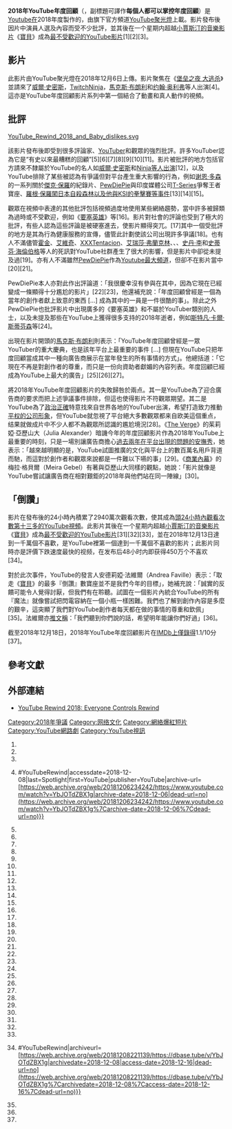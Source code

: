 **2018年YouTube年度回顧**（，副標題可譯作**每個人都可以掌控年度回顧**）是[Youtube在](https://zh.wikipedia.org/wiki/Youtube "wikilink")2018年度製作的，由旗下官方頻道[YouTube聚光燈](../Page/YouTube聚光燈.md "wikilink")上載。影片發布後因片中演員人選及內容而受不少批評，並其後在一个星期内超越[小賈斯汀的音樂影片](https://zh.wikipedia.org/wiki/小賈斯汀 "wikilink")《[寶貝](https://zh.wikipedia.org/wiki/宝贝_\(贾斯汀·比伯歌曲\) "wikilink")》成為[最不受歡迎的YouTube影片](https://zh.wikipedia.org/wiki/最不受喜歡的YouTube影片列表 "wikilink")\[1\]\[2\]\[3\]。

## 影片

此影片由YouTube聚光燈在2018年12月6日上傳。影片聚焦在《[堡垒之夜 大逃杀](../Page/堡垒之夜_大逃杀.md "wikilink")》並請來了[威爾·史密斯](../Page/威爾·史密斯.md "wikilink")，[Twitch](https://zh.wikipedia.org/wiki/Twitch_\(網站\) "wikilink")[Ninja](../Page/Ninja_\(網絡紅人\).md "wikilink")，[馬克斯·布朗利](../Page/馬克斯·布朗利.md "wikilink")和[约翰·奥利弗](../Page/约翰·奥利弗.md "wikilink")等人出演\[4\]。這亦是YouTube年度回顧影片系列中第一個結合了動畫和真人動作的視頻。

## 批評

[YouTube_Rewind_2018_and_Baby_dislikes.svg](https://zh.wikipedia.org/wiki/File:YouTube_Rewind_2018_and_Baby_dislikes.svg "fig:YouTube_Rewind_2018_and_Baby_dislikes.svg")

該影片發布後即受到很多評論家、[YouTuber](../Page/YouTuber.md "wikilink")和觀眾的強烈批評。許多YouTuber認為它是“有史以來最糟糕的回顧”\[5\]\[6\]\[7\]\[8\]\[9\]\[10\]\[11\]。影片被批評的地方包括官方請來不隸屬於YouTube的名人如[威爾·史密斯](../Page/威爾·史密斯.md "wikilink")和[Ninja等人出演](../Page/Ninja_\(網絡紅人\).md "wikilink")\[12\]，以及YouTube排除了某些被認為有爭議但對平台產生重大影響的行為，例如[谢恩·多森](../Page/谢恩·多森.md "wikilink")的一系列關於[傑克·保羅](../Page/傑克·保羅.md "wikilink")的紀錄片、[PewDiePie](../Page/PewDiePie.md "wikilink")與印度媒體公司[T-Series](../Page/T-Series.md "wikilink")爭奪王者寶座、[羅根·保羅闖日本自殺森林以及他與](https://zh.wikipedia.org/wiki/羅根·保羅 "wikilink")[KSI的拳擊賽等事件](../Page/KSIOlajideBT.md "wikilink")\[13\]\[14\]\[15\]。

觀眾在視頻中表達的其他批評包括視頻過度地使用某些網絡趨勢，當中許多被歸類為過時或不受歡迎，例如《[要塞英雄](https://zh.wikipedia.org/wiki/要塞英雄系列 "wikilink")》等\[16\]。影片對社會的評論也受到了極大的批評，有些人認為這些評論是被硬塞進去，使影片顯得突兀。\[17\]其中一個受批評的地方是其為行為健康服務的宣傳，儘管此計劃使該公司出現許多爭議\[18\]。也有人不滿儘管[霍金](https://zh.wikipedia.org/wiki/霍金 "wikilink")、[艾維奇](../Page/艾維奇.md "wikilink")、[XXXTentacion](../Page/XXXTentacion.md "wikilink")、[艾瑞莎·弗蘭克林](../Page/艾瑞莎·弗蘭克林.md "wikilink")、、、[史丹·李](../Page/史丹·李.md "wikilink")和[史蒂芬·海倫伯格](../Page/史蒂芬·海倫伯格.md "wikilink")等人的死訊對YouTube社群產生了很大的影響，但是影片中卻從未提及過\[19\]。亦有人不滿雖然[PewDiePie](../Page/PewDiePie.md "wikilink")作為[Youtube最大頻道](../Page/在YouTube上訂閱人數最多的用戶列表.md "wikilink")，但卻不在影片當中\[20\]\[21\]。

PewDiePie本人亦對此作出評論道：「我很慶幸沒有參與在其中，因為它現在已經變成一條顯得十分尷尬的影片」\[22\]\[23\]，他還補充說：「年度回顧曾經是一個為當年的創作者獻上致意的東西 \[…\] 成為其中的一員是一件很酷的事」。除此之外PewDiePie也批評影片中出現廣多的《要塞英雄》和不屬於YouTuber類別的人士，以及未提及那些在YouTube上獲得很多支持的2018年逝者，例如[斯特凡·卡爾·斯蒂芬森](../Page/斯特凡·卡爾·斯蒂芬森.md "wikilink")等\[24\]。

出現在影片開頭的[馬克斯·布朗利](../Page/馬克斯·布朗利.md "wikilink")則表示：「YouTube年度回顧曾經是一眾YouTuber的重大慶典，也是該年平台上最重要的事件 \[…\] 但現在YouTube只把年度回顧當成其中一種向廣告商展示在當年發生的所有事情的方式」。他總括道：「它現在不再是對創作者的尊重，而只是一份向資助者獻媚的內容列表。年度回顧已經成為YouTube上最大的廣告」\[25\]\[26\]\[27\]。

將2018年YouTube年度回顧影片的失敗歸咎於兩点。其一是YouTube為了迎合廣告商的要求而把上述爭議事件排除，但這也使得影片不符觀眾期望。其二是YouTube為了[政治正確](../Page/政治正確.md "wikilink")特意找來自世界各地的YouTuber出演，希望打造致力推動[平权的公司形象](../Page/平等主義.md "wikilink")，但YouTube就忽視了平台絕大多數觀眾都来自欧美這個重点，结果就做成片中不少人都不為觀眾所認識的尷尬境況\[28\]。《[The Verge](../Page/The_Verge.md "wikilink")》的茱莉婭·亞歷山大（Julia Alexander）暗譏今年的年度回顧影片作為2018年YouTube上最重要的時刻，只是一場別讓廣告商擔心[過去兩年在平台出現的問題的安撫秀](https://zh.wikipedia.org/wiki/YouTube#批評 "wikilink")，她表示：「越來越明顯的是，YouTube試圖推廣的文化與平台上的數百萬名用戶背道而馳，而這對於創作者和觀眾來說都是一件難以下嚥的事」\[29\]。《[商業內幕](https://zh.wikipedia.org/wiki/商業內幕 "wikilink")》的梅拉·格貝爾（Meira Gebel）有著與亞歷山大同樣的觀點，她說：「影片就像是YouTube嘗試讓廣告商在相對艱鉅的2018年與他們站在同一陣線」\[30\]。

## 「倒讚」

影片在發布後的24小時內積累了2940萬次觀看次數，使其成為[頭24小時內觀看次數第十三多的YouTube視頻](../Page/發布後24小時內觀看次數最多的網路影片列表.md "wikilink")。此影片其後在一个星期内超越[小賈斯汀的音樂影片](https://zh.wikipedia.org/wiki/小賈斯汀 "wikilink")《[寶貝](https://zh.wikipedia.org/wiki/宝贝_\(贾斯汀·比伯歌曲\) "wikilink")》成為[最不受歡迎的YouTube影片](https://zh.wikipedia.org/wiki/最不受喜歡的YouTube影片列表 "wikilink")\[31\]\[32\]\[33\]，並在2018年12月13日達到一千萬個不喜歡，是YouTube裡第一個達到一千萬個不喜歡的影片；此影片同時亦是評價下跌速度最快的视频，在发布后48小时内即获得450万个不喜欢\[34\]。

對於此次事件，YouTube的發言人安德莉婭·法維爾（Andrea Faville）表示：「取走《[寶貝](https://zh.wikipedia.org/wiki/宝贝_\(贾斯汀·比伯歌曲\) "wikilink")》的最多『倒讚』數寶座並不是我們今年的目標」，她補充說：「誠實的反饋可能令人覺得討厭，但我們有在聆聽。試圖在一個影片內統合YouTube的所有『魔法』就像嘗試把閃電容納在一個小瓶一樣困難。我們也了解到創作內容是多麼的艱辛，這突顯了我們對YouTube創作者每天都在做的事情的尊重和欽佩」\[35\]。法維爾亦[推文稱](https://zh.wikipedia.org/wiki/推特 "wikilink")：「我們聽到你們說的話，希望明年能讓你們好過」\[36\]。

截至2018年12月18日，2018年YouTube年度回顧影片在[IMDb上僅錄得](https://zh.wikipedia.org/wiki/IMDb "wikilink")1.1/10分\[37\]。

## 參考文獻

## 外部連結

  - [YouTube Rewind 2018: Everyone Controls Rewind](https://www.youtube.com/watch?v=YbJOTdZBX1g)

[Category:2018年爭議](https://zh.wikipedia.org/wiki/Category:2018年爭議 "wikilink") [Category:网络文化](https://zh.wikipedia.org/wiki/Category:网络文化 "wikilink") [Category:網絡爆紅短片](https://zh.wikipedia.org/wiki/Category:網絡爆紅短片 "wikilink") [Category:YouTube網路劇](https://zh.wikipedia.org/wiki/Category:YouTube網路劇 "wikilink") [Category:YouTube視訊](https://zh.wikipedia.org/wiki/Category:YouTube視訊 "wikilink")

1.

2.

3.

4.   \#YouTubeRewind|accessdate=2018-12-08|last=Spotlight|first=YouTube|publisher=YouTube|archive-url=[https://web.archive.org/web/20181206234242/https://www.youtube.com/watch?v=YbJOTdZBX1g|archive-date=2018-12-06|dead-url=no](https://web.archive.org/web/20181206234242/https://www.youtube.com/watch?v=YbJOTdZBX1g%7Carchive-date=2018-12-06%7Cdead-url=no)}}

5.

6.

7.

8.

9.

10.

11.

12.

13.
14.

15.

16.

17.
18.

19.

20.
21.

22.

23.

24.

25.

26.

27.

28.
29.

30.

31.
32.
33.
34.  \#YouTubeRewind|archiveurl=[https://web.archive.org/web/20181208221139/https://dbase.tube/v/YbJOTdZBX1g|archivedate=2018-12-08|access-date=2018-12-16|dead-url=no](https://web.archive.org/web/20181208221139/https://dbase.tube/v/YbJOTdZBX1g%7Carchivedate=2018-12-08%7Caccess-date=2018-12-16%7Cdead-url=no)}}

35.

36.

37.